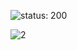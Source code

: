 <!-- ![riser_lang](https://github.com/user-attachments/assets/85e9b1b6-c763-4160-a530-299843639079) -->
![status: 200](https://img.shields.io/badge/status-200-brightgreen)

![2](https://github.com/user-attachments/assets/c44d0653-44e4-4e2f-ae97-76e3a21bd835)

